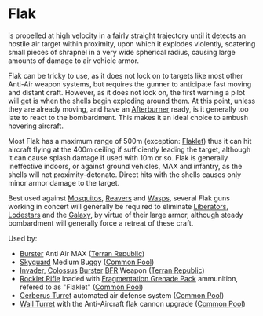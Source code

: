 # Flak

is propelled at high velocity in a fairly straight trajectory until it detects
an hostile air target within proximity, upon which it explodes violently,
scatering small pieces of shrapnel in a very wide spherical radius, causing
large amounts of damage to air vehicle armor.

Flak can be tricky to use, as it does not lock on to targets like most other
Anti-Air weapon systems, but requires the gunner to anticipate fast moving and
distant craft. However, as it does not lock on, the first warning a pilot will
get is when the shells begin exploding around them. At this point, unless they
are already moving, and have an [Afterburner](../terminology/Afterburner.md)
ready, is it generally too late to react to the bombardment. This makes it an
ideal choice to ambush hovering aircraft.

Most Flak has a maximum range of 500m (exception: [Flaklet](Rocklet_Rifle.md))
thus it can hit aircraft flying at the 400m ceiling if sufficiently leading the
target, although it can cause splash damage if used with 10m or so. Flak is
generally ineffective indoors, or against ground vehicles, MAX and infantry, as
the shells will not proximity-detonate. Direct hits with the shells causes only
minor armor damage to the target.

Best used against [Mosquitos](../vehicles/Mosquito.md),
[Reavers](../vehicles/Reaver.md) and [Wasps](../vehicles/Wasp.md), several Flak
guns working in concert will generally be required to eliminate
[Liberators](../vehicles/Liberator.md), [Lodestars](../vehicles/Lodestar.md) and
the [Galaxy](../vehicles/Galaxy.md), by virtue of their large armor, although
steady bombardment will generally force a retreat of these craft.

Used by:

- [Burster](../armor/Burster.md) Anti Air MAX
  ([Terran Republic](../factions/Terran_Republic.md))
- [Skyguard](../vehicles/Skyguard.md) Medium Buggy
  ([Common Pool](../terminology/Common_Pool.md))
- [Invader](../vehicles/Invader.md), [Colossus](../vehicles/Colossus.md)
  [Burster](<../items/Burster_(BFR).md>)
  [BFR](../vehicles/BattleFrame_Robotics.md) Weapon
  ([Terran Republic](../factions/Terran_Republic.md))
- [Rocklet Rifle](Rocklet_Rifle.md) loaded with
  [Fragmentation Grenade Pack](../items/Fragmentation_Grenade_Pack.md)
  ammunition, refered to as "Flaklet"
  ([Common Pool](../terminology/Common_Pool.md))
- [Cerberus Turret](Cerberus_Turret.md) automated air defense system
  ([Common Pool](../terminology/Common_Pool.md))
- [Wall Turret](../items/Phalanx.md) with the Anti-Aircraft flak cannon upgrade
  ([Common Pool](../terminology/Common_Pool.md))
